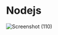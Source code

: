 # Nodejs
![Screenshot (110)](https://github.com/123soniyo/Nodejs/assets/87003332/997bb80a-346c-49ed-a4d8-79c1f774706d)
